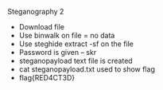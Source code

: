 Steganography 2
-	Download file
-	Use binwalk on file = no data
-	Use steghide extract -sf on the file
-	Password is given – skr
-	steganopayload text file is created
-	cat steganopayload.txt used to show flag
-	flag{RED4CT3D}
